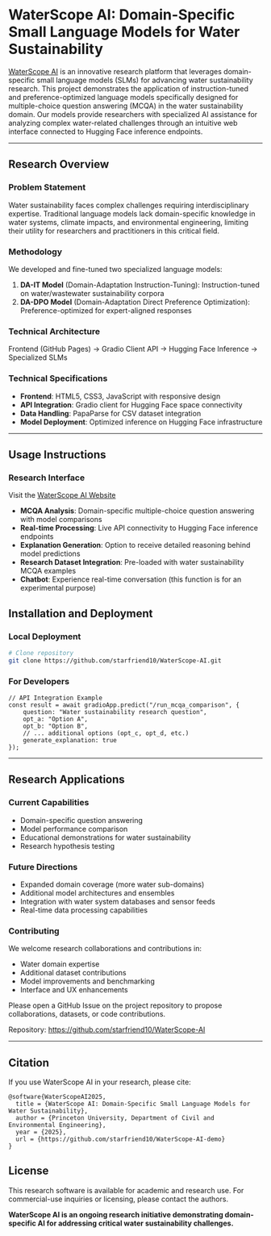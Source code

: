# WaterScope AI: Domain-Specific Small Language Models for Water Sustainability

[WaterScope AI](https://starfriend10.github.io/WaterScope-AI) is an innovative research platform that leverages domain-specific small language models (SLMs) for advancing water sustainability research. This project demonstrates the application of instruction-tuned and preference-optimized language models specifically designed for multiple-choice question answering (MCQA) in the water sustainability domain. Our models provide researchers with specialized AI assistance for analyzing complex water-related challenges through an intuitive web interface connected to Hugging Face inference endpoints.


---
## Research Overview

### Problem Statement
Water sustainability faces complex challenges requiring interdisciplinary expertise. Traditional language models lack domain-specific knowledge in water systems, climate impacts, and environmental engineering, limiting their utility for researchers and practitioners in this critical field.

### Methodology
We developed and fine-tuned two specialized language models:

1. **DA-IT Model** (Domain-Adaptation Instruction-Tuning): Instruction-tuned on water/wastewater sustainability corpora
2. **DA-DPO Model** (Domain-Adaptation Direct Preference Optimization): Preference-optimized for expert-aligned responses

### Technical Architecture
Frontend (GitHub Pages) → Gradio Client API → Hugging Face Inference → Specialized SLMs

### Technical Specifications
- **Frontend**: HTML5, CSS3, JavaScript with responsive design
- **API Integration**: Gradio client for Hugging Face space connectivity
- **Data Handling**: PapaParse for CSV dataset integration
- **Model Deployment**: Optimized inference on Hugging Face infrastructure

---

## Usage Instructions

### Research Interface
Visit the [WaterScope AI Website](https://starfriend10.github.io/WaterScope-AI)
- **MCQA Analysis**: Domain-specific multiple-choice question answering with model comparisons
- **Real-time Processing**: Live API connectivity to Hugging Face inference endpoints
- **Explanation Generation**: Option to receive detailed reasoning behind model predictions
- **Research Dataset Integration**: Pre-loaded with water sustainability MCQA examples
- **Chatbot**: Experience real-time conversation (this function is for an experimental purpose)

## Installation and Deployment

### Local Deployment
```bash
# Clone repository
git clone https://github.com/starfriend10/WaterScope-AI.git
```

### For Developers
    // API Integration Example
    const result = await gradioApp.predict("/run_mcqa_comparison", {
        question: "Water sustainability research question",
        opt_a: "Option A",
        opt_b: "Option B",
        // ... additional options (opt_c, opt_d, etc.)
        generate_explanation: true
    });

---

## Research Applications

### Current Capabilities
- Domain-specific question answering
- Model performance comparison
- Educational demonstrations for water sustainability
- Research hypothesis testing

### Future Directions
- Expanded domain coverage (more water sub-domains)
- Additional model architectures and ensembles
- Integration with water system databases and sensor feeds
- Real-time data processing capabilities

### Contributing
We welcome research collaborations and contributions in:
- Water domain expertise
- Additional dataset contributions
- Model improvements and benchmarking
- Interface and UX enhancements

Please open a GitHub Issue on the project repository to propose collaborations, datasets, or code contributions.

Repository: https://github.com/starfriend10/WaterScope-AI

---

## Citation
If you use WaterScope AI in your research, please cite:

    @software{WaterScopeAI2025,
      title = {WaterScope AI: Domain-Specific Small Language Models for Water Sustainability},
      author = {Princeton University, Department of Civil and Environmental Engineering},
      year = {2025},
      url = {https://github.com/starfriend10/WaterScope-AI-demo}
    }


## License
This research software is available for academic and research use.
For commercial-use inquiries or licensing, please contact the authors.


**WaterScope AI is an ongoing research initiative demonstrating domain-specific AI for addressing critical water sustainability challenges.**














